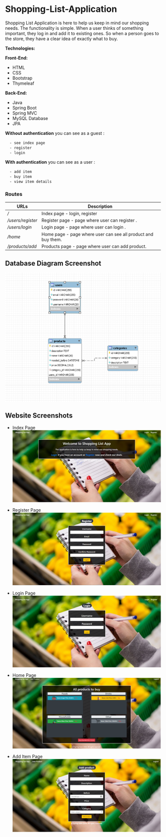 # Shopping-List-Application

Shopping List Application is here to help us keep in mind our shopping needs. The functionality is simple.
When a user thinks of something important, they log in and add it to existing ones. So when a person goes to
the store, they have a clear idea of ​​exactly what to buy.

**Technologies:**

**Front-End:**

*   HTML
*   CSS
*   Bootstrap
*   Thymeleaf

 
**Back-End:**
*   Java
*   Spring Boot
*   Spring MVC
*   MySQL Database
*   JPA

**Without authentication** you can see as a guest : 

      - see index page
      - register 
      - login
  
**With authentication** you can see as a user : 

      - add item
      - buy item
      - view item details
### Routes

URLs | Description
---------|---------
 */* | Index page - login, register
 */users/register* | Register page -  page where user can register .
 */users/login* | Login page - page where user can login .
 */home* | Home page - page where user can see all product and buy them.
 */products/add* | Products page - page where user can add product.
 

 Database Diagram Screenshot
 ---
 
 ![database](/src/main/resources/static/screens/database.png)
 
Website Screenshots
---

- Index Page 
![homepage](/src/main/resources/static/screens/index.png)

- Register Page
![addons](/src/main/resources/static/screens/register.png)

- Login Page
![login-addons](/src/main/resources/static/screens/login.png)

- Home Page
![home-page](/src/main/resources/static/screens/home.png)

- Add Item Page
![item-page](/src/main/resources/static/screens/add-product.png)
